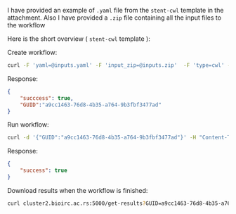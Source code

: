 I have provided an example of `.yaml` file from the `stent-cwl` template in the attachment.
Also I have provided a `.zip` file containing all the input files to the workflow

Here is the short overview ( `stent-cwl` template ):


Create workflow:
```bash
curl -F 'yaml=@inputs.yaml' -F 'input_zip=@inputs.zip'  -F 'type=cwl' -F 'workflow-template=stent-cwl' -F 'metadata=Some metadata' cluster2.bioirc.ac.rs:5000/create-workflow
```
Response:
```json
{
    "succcess": true,
    "GUID":"a9cc1463-76d8-4b35-a764-9b3fbf3477ad"
}
```

Run workflow:
```bash
curl -d '{"GUID":"a9cc1463-76d8-4b35-a764-9b3fbf3477ad"}' -H "Content-Type:application/json" -X POST cluster2.bioirc.ac.rs:5000/run-workflow
```

Response:
```json
{
    "success": true
}
```

Download results when the workflow is finished:

```bash
curl cluster2.bioirc.ac.rs:5000/get-results?GUID=a9cc1463-76d8-4b35-a764-9b3fbf3477ad --output file.zip
```
